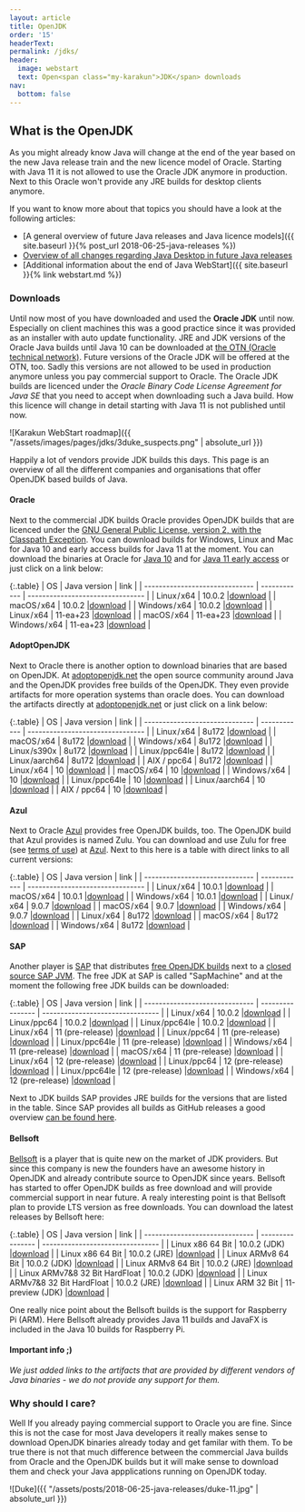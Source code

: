 ```yaml
---
layout: article
title: OpenJDK
order: '15'
headerText: 
permalink: /jdks/
header:
  image: webstart
  text: Open<span class="my-karakun">JDK</span> downloads
nav:
  bottom: false
---
```

## What is the OpenJDK
As you might already know Java will change at the end of the year based on the new Java release train and
the new licence model of Oracle. Starting with Java 11 it is not allowed to use the Oracle JDK anymore in
production. Next to this Oracle won't provide any JRE builds for desktop clients anymore.

If you want to know more about that topics you should have a look at the following articles:

* [A general overview of future Java releases and Java licence models]({{ site.baseurl }}{% post_url 2018-06-25-java-releases %})
* [Overview of all changes regarding Java Desktop in future Java releases](https://dzone.com/articles/what-the-future-java-releases-will-mean-for-legacy)
* [Additional information about the end of Java WebStart]({{ site.baseurl }}{% link webstart.md %})

### Downloads

 Until now most of you have downloaded and used the __Oracle JDK__ until now. Especially on client machines this was
 a good practice since it was provided as an installer with auto update functionality. JRE and JDK versions
 of the Oracle Java builds until Java 10 can be downloaded at [the OTN (Oracle technical network)](http://www.oracle.com/technetwork/java/javase/downloads/index.html). 
Future versions of the Oracle JDK will be offered at the OTN, too. Sadly this versions are not allowed to 
be used in production anymore unless you pay commercial support to Oracle. The Oracle JDK builds are licenced under 
the _Oracle Binary Code License Agreement for Java SE_ that you need to accept when downloading such a Java build. 
How this licence will change in detail starting with Java 11 is not published until now.

![Karakun WebStart roadmap]({{ "/assets/images/pages/jdks/3duke_suspects.png" | absolute_url }})

Happily a lot of vendors provide JDK builds this days. This page is an overview of all the different companies and organisations
that offer OpenJDK based builds of Java.

#### Oracle

Next to the commercial JDK builds Oracle provides OpenJDK builds that are licenced under the [GNU General Public License, version 2, with the Classpath Exception](http://openjdk.java.net/legal/gplv2+ce.html). You can download 
builds for Windows, Linux and Mac for Java 10 and early access builds for Java 11 at the moment. You can download the binaries at Oracle
for [Java 10](http://jdk.java.net/10/) and for [Java 11 early access](http://jdk.java.net/11/) or just click on a link below:

{:.table}
| OS                             | Java version | link                             |
| ------------------------------ | ------------ | -------------------------------- |
| Linux / x64                    | 10.0.2       |[download](https://goo.gl/HeSiYQ) |
| macOS / x64                    | 10.0.2       |[download](https://goo.gl/r84jeU) |
| Windows / x64                  | 10.0.2       |[download](https://goo.gl/bVCg7R) |
| Linux / x64                    | 11-ea+23     |[download](https://goo.gl/MCYuxJ) |
| macOS / x64                    | 11-ea+23     |[download](https://goo.gl/nbDjmH) |
| Windows / x64                  | 11-ea+23     |[download](https://goo.gl/fAeavW) |

#### AdoptOpenJDK

Next to Oracle there is another option to download binaries that are based on OpenJDK. At [adoptopenjdk.net](https://adoptopenjdk.net) the
open source community around Java and the OpenJDK provides free builds of the OpenJDK. They even provide artifacts for more operation
systems than oracle does. You can download the artifacts directly at [adoptopenjdk.net](https://adoptopenjdk.net) or just click on a link below:

{:.table}
| OS                             | Java version | link                             |
| ------------------------------ | ------------ | -------------------------------- |
| Linux / x64                    | 8u172        |[download](https://goo.gl/Sg1zMC) |
| macOS / x64                    | 8u172        |[download](https://goo.gl/d2jCoH) |
| Windows / x64                  | 8u172        |[download](https://goo.gl/1Mb4Fd) |
| Linux /s390x                   | 8u172        |[download](https://goo.gl/v3urDM) |
| Linux /ppc64le                 | 8u172        |[download](https://goo.gl/PHm56n) |
| Linux /aarch64                 | 8u172        |[download](https://goo.gl/Y5obNh) |
| AIX / ppc64                    | 8u172        |[download](https://goo.gl/mw3uxR) |
| Linux / x64                    | 10           |[download](https://goo.gl/D7Yt7C) |
| macOS / x64                    | 10           |[download](https://goo.gl/xiBV4x) |
| Windows / x64                  | 10           |[download](https://goo.gl/3AJ2dP) |
| Linux /ppc64le                 | 10           |[download](https://goo.gl/b7hRwT) |
| Linux /aarch64                 | 10           |[download](https://goo.gl/zkqosn) |
| AIX / ppc64                    | 10           |[download](https://goo.gl/EpSxqA) |

#### Azul

Next to Oracle [Azul](https://www.azul.com) provides free OpenJDK builds, too. The OpenJDK build that Azul
provides is named Zulu. You can download and use Zulu for free (see [terms of use](https://www.azul.com/products/zulu-and-zulu-enterprise/zulu-terms-of-use/)) at [Azul](https://www.azul.com/downloads/zulu/).
Next to this here is a table with direct links to all current versions:

{:.table}
| OS                             | Java version | link                             |
| ------------------------------ | ------------ | -------------------------------- |
| Linux / x64                    | 10.0.1       |[download](https://goo.gl/DuUNie) |
| macOS / x64                    | 10.0.1       |[download](https://goo.gl/yuG2zD) |
| Windows / x64                  | 10.0.1       |[download](https://goo.gl/CCtdRf) |
| Linux / x64                    | 9.0.7        |[download](https://goo.gl/8i4yUz) |
| macOS / x64                    | 9.0.7        |[download](https://goo.gl/gTkkct) |
| Windows / x64                  | 9.0.7        |[download](https://goo.gl/wJEFnC) |
| Linux / x64                    | 8u172        |[download](https://goo.gl/v9pKwG) |
| macOS / x64                    | 8u172        |[download](https://goo.gl/g68cNn) |
| Windows / x64                  | 8u172        |[download](https://goo.gl/tX1wNF) |

#### SAP

Another player is [SAP](https://www.sap.com) that distributes [free OpenJDK builds](https://sap.github.io/SapMachine/) next to a [closed source SAP JVM](https://tools.hana.ondemand.com/#cloud). 
The free JDK at SAP is called "SapMachine" and at the moment the following free JDK builds can be downloaded:

{:.table}
| OS                             | Java version     | link                             |
| ------------------------------ | ---------------- | -------------------------------- |
| Linux / x64                    | 10.0.2           |[download](https://goo.gl/7MnWk3) |
| Linux /ppc64                   | 10.0.2           |[download](https://goo.gl/nr4UuW) |
| Linux /ppc64le                 | 10.0.2           |[download](https://goo.gl/nbT59G) |
| Linux / x64                    | 11 (pre-release) |[download](https://goo.gl/jmDkad) |
| Linux /ppc64                   | 11 (pre-release) |[download](https://goo.gl/GqAPmm) |
| Linux /ppc64le                 | 11 (pre-release) |[download](https://goo.gl/YSh54U) |
| Windows / x64                  | 11 (pre-release) |[download](https://goo.gl/CZuQnt) |
| macOS / x64                    | 11 (pre-release) |[download](https://goo.gl/wo2GXY) |
| Linux / x64                    | 12 (pre-release) |[download](https://goo.gl/PwwErg) |
| Linux /ppc64                   | 12 (pre-release) |[download](https://goo.gl/DJUVpW) |
| Linux /ppc64le                 | 12 (pre-release) |[download](https://goo.gl/6QvpSd) |
| Windows / x64                  | 12 (pre-release) |[download](https://goo.gl/jeAdCS) |

Next to JDK builds SAP provides JRE builds for the versions that are listed in the table. Since SAP provides all builds as GitHub releases a good overview [can be found here](https://github.com/SAP/SapMachine/releases).

#### Bellsoft

[Bellsoft](https://www.bell-sw.com/index.html) is a player that is quite new on the market of JDK providers. But since this 
company is new the founders have an awesome history in OpenJDK and already contribute source to OpenJDK since years. Bellsoft 
has started to offer OpenJDK builds as free download and will provide commercial support in near future. A realy interesting 
point is that Bellsoft plan to provide LTS version as free downloads. You can download the latest releases by Bellsoft here:

{:.table}
| OS                             | Java version     | link                             |
| ------------------------------ | ---------------- | -------------------------------- |
| Linux x86 64 Bit               | 10.0.2 (JDK)     |[download](https://goo.gl/iQ1XAB) |
| Linux x86 64 Bit               | 10.0.2 (JRE)     |[download](https://goo.gl/8vk8jW) |
| Linux ARMv8 64 Bit             | 10.0.2 (JDK)     |[download](https://goo.gl/3236F7) |
| Linux ARMv8 64 Bit             | 10.0.2 (JRE)     |[download](https://goo.gl/hSyRvd) |
| Linux ARMv7&8 32 Bit HardFloat | 10.0.2 (JDK)     |[download](https://goo.gl/SQfzET) |
| Linux ARMv7&8 32 Bit HardFloat | 10.0.2 (JRE)     |[download](https://goo.gl/sRPwum) |
| Linux ARM 32 Bit               | 11-preview (JDK) |[download](https://goo.gl/PZdFDr) |

One really nice point about the Bellsoft builds is the support for Raspberry Pi (ARM). Here Bellsoft already provides Java 11
builds and JavaFX is included in the Java 10 builds for Raspberry Pi.

#### Important info ;)
_We just added links to the artifacts that are provided by different vendors of Java binaries - we do not provide
any support for them._

### Why should I care?
Well If you already paying commercial support to Oracle you are fine. Since this is not the case
for most Java developers it really makes sense to download OpenJDK binaries already today
and get familar with them. To be true there is not that much difference between the commercial
Java builds from Oracle and the OpenJDK builds but it will make sense to download them
and check your Java appplications running on OpenJDK today.

![Duke]({{ "/assets/posts/2018-06-25-java-releases/duke-11.jpg" | absolute_url }})
